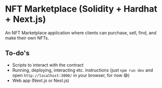# NFT Marketplace (Solidity + Hardhat + Next.js)
An NFT Marketplace application where clients can purchase, sell, find, and make their own NFTs.

## To-do's
  - Scripts to interact with the contract
  - Running, deploying, interacting etc. instructions (just `npm run dev` and open `http://localhost:3000/` in your browser, for now :sweat_smile:)
  - Web app (Next.js or Nest.js)
